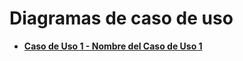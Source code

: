 # Diagramas de caso de uso

  * [**Caso de Uso 1 - Nombre del Caso de Uso 1**](https://drive.google.com/file/d/1gqbKxbKr99smZwZoad9d3zYGZxz_ZBoZ/view?usp=sharing)
